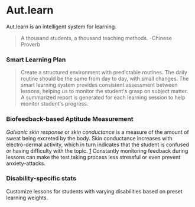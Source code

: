 # Aut.learn

Aut.learn is an intelligent system for learning.
>A thousand students, a thousand teaching methods.
-Chinese Proverb

### Smart Learning Plan
>Create a structured environment with predictable routines. The daily routine should be the same from day to day, with small changes.
The smart learning system provides consistent assessment between lessons, helping us to monitor the student's grasp on subject matter.
A summarized report is generated for each learning session to help monitor student's progress.
 
### Biofeedback-based Aptitude Measurement
*Galvanic skin response* or *skin conductance* is a measure of the amount of sweat being excreted by the body. Skin conductance increases with electro-dermal activity, which in turn indicates that the student is confused or having difficulty with the topic. [1] Constantly monitoring feedback during lessons can make the test taking process less stressful or even prevent anxiety-attacks.

### Disability-specific stats
Customize lessons for students with varying disabilities based on preset learning weights. 


###   

[1]:http://www.springer.com/gp/book/9781461411253